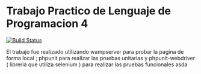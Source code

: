 # Trabajo Practico de Lenguaje de Programacion 4

[![Build Status](https://travis-ci.org/eze92/TPLP4.svg?branch=master)](https://travis-ci.org/eze92/TPLP4)

El trabajo fue realizado utilizando wampserver para probar la pagina de forma local ; phpunit para realizar las pruebas unitarias
y phpunit-webdriver ( libreria que utiliza selenium ) para realizar las pruebas funcionales  asda

